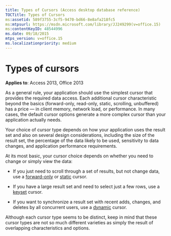 ```yaml
---
title: Types of Cursors (Access desktop database reference)
TOCTitle: Types of Cursors
ms:assetid: 589f3755-3cf5-9470-bd66-8e8afa218fc5
ms:mtpsurl: https://msdn.microsoft.com/library/JJ249299(v=office.15)
ms:contentKeyID: 48544996
ms.date: 09/18/2015
mtps_version: v=office.15
ms.localizationpriority: medium
---
```


# Types of cursors


**Applies to**: Access 2013, Office 2013

As a general rule, your application should use the simplest cursor that provides the required data access. Each additional cursor characteristic beyond the basics (forward-only, read-only, static, scrolling, unbuffered) has a price — in client memory, network load, or performance. In many cases, the default cursor options generate a more complex cursor than your application actually needs.

Your choice of cursor type depends on how your application uses the result set and also on several design considerations, including the size of the result set, the percentage of the data likely to be used, sensitivity to data changes, and application performance requirements.

At its most basic, your cursor choice depends on whether you need to change or simply view the data:

  - If you just need to scroll through a set of results, but not change data, use a [forward-only](forward-only-cursors.md) or [static](static-cursors.md) cursor.

  - If you have a large result set and need to select just a few rows, use a [keyset](keyset-cursors.md) cursor.

  - If you want to synchronize a result set with recent adds, changes, and deletes by all concurrent users, use a [dynamic](dynamic-cursors.md) cursor.

Although each cursor type seems to be distinct, keep in mind that these cursor types are not so much different varieties as simply the result of overlapping characteristics and options.

